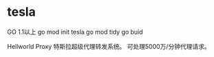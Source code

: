 # tesla
GO 1.1以上
go mod init tesla
go mod tidy
go buid

Hellworld Proxy 特斯拉超级代理转发系统。
可处理5000万/分钟代理请求。
